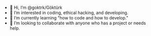 - 👋 Hi, I’m @goktrk/Göktürk
- 👀 I’m interested in coding, ethical hacking, and developing.
- 🌱 I’m currently learning "how to code and how to develop."
- 💞️ I’m looking to collaborate with anyone who has a project or needs help.

<!---
goktrk/goktrk is a ✨ special ✨ repository because its `README.md` (this file) appears on your GitHub profile.
You can click the Preview link to take a look at your changes.
--->
